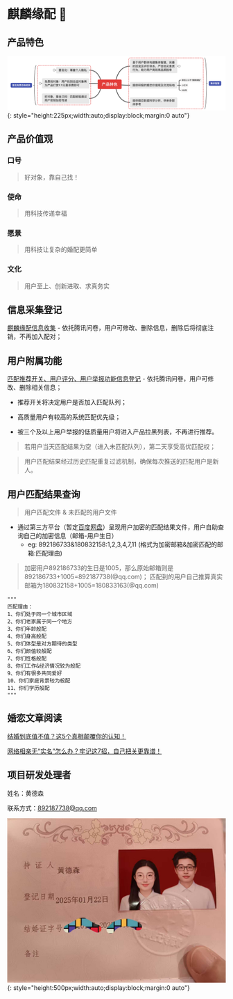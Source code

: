 # 麒麟缘配 👋

## 产品特色
![Project Logo](./images/产品特色.png){: style="height:225px;width:auto;display:block;margin:0 auto"}

## 产品价值观
### 口号
> 好对象，靠自己找！
### 使命
> 用科技传递幸福
### 愿景
> 用科技让复杂的婚配更简单
### 文化
> 用户至上、创新进取、求真务实

## 信息采集登记
[麒麟缘配信息收集](https://docs.qq.com/form/page/DYWFtaVNqVlVXcXpq?_t=1712999087348&u=414480c432e24098aa358daa55ad6144#/fill-detail) - 依托腾讯问卷，用户可修改、删除信息，删除后将彻底注销，不再加入配对；

## 用户附属功能
[匹配推荐开关、用户评分、用户举报功能信息登记](https://docs.qq.com/form/page/DYUttVmhmQ25mRGdI?templateId=25000&create_type=2&no_promotion=1#/fill-detail) - 依托腾讯问卷，用户可修改、删除相关信息；

* 推荐开关将决定用户是否加入匹配队列；

* 高质量用户有较高的系统匹配优先级；

* 被三个及以上用户举报的低质量用户将进入产品拉黑列表，不再进行推荐。

> 若用户当天匹配结果为空（进入未匹配队列），第二天享受高优匹配权；

> 用户匹配结果经过历史匹配重复过滤机制，确保每次推送的匹配用户是新人。

## 用户匹配结果查询
> 用户匹配文件 & 未匹配的用户文件

* 通过第三方平台（暂定[百度网盘](https://pan.baidu.com/s/1UXnRUINZA5EAtmQnZ81Tdw?pwd=kq44)）呈现用户加密的匹配结果文件，用户自助查询自己的加密信息（邮箱-用户生日）
    * eg: 892186733&180832158:1,2,3,4,7,11 (格式为加密邮箱&加密匹配的邮箱:匹配理由)
> 加密用户892186733的生日是1005，那么原始邮箱则是 892186733+1005=892187738(@qq.com)；
匹配到的用户自己推算真实邮箱为180832158+1005=180833163(@qq.com)

```plaintext
"""
匹配理由：
1、你们处于同一个城市区域
2、你们老家属于同一个地方
3、你们年龄般配
4、你们身高般配
5、你们体型是对方期待的类型
6、你们颜值较般配 
7、你们性格般配
8、你们工作&经济情况较为般配
9、你们有很多共同爱好
10、你们家庭背景较为般配
11、你们学历般配
"""
```

## 婚恋文章阅读
[结婚到底值不值？这5个真相颠覆你的认知！](https://mp.weixin.qq.com/s/NKBkOAyaoJWCY1UR6TC-bA)

[网络相亲无“实名”怎么办？牢记这7招，自己把关更靠谱！](https://mp.weixin.qq.com/s/hUyxETVXFx2Otx_xp8iDiA)

## 项目研发处理者
姓名：黄德森

联系方式：892187738@qq.com

![Project Logo](./images/结婚证.jpg){: style="height:500px;width:auto;display:block;margin:0 auto"}